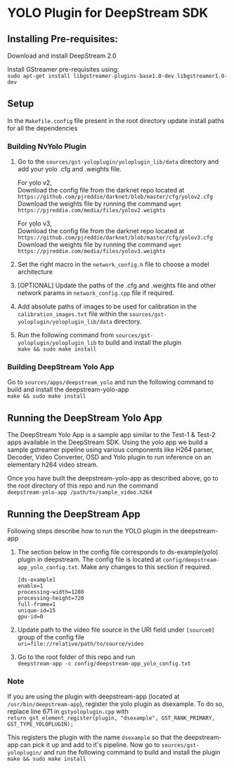 
# YOLO Plugin for DeepStream SDK #

## Installing Pre-requisites: ##

Download and install DeepStream 2.0

Install GStreamer pre-requisites using:     
   `sudo apt-get install libgstreamer-plugins-base1.0-dev libgstreamer1.0-dev`

## Setup ##

In the `Makefile.config` file present in the root directory update install paths for all the dependencies    

### Building NvYolo Plugin ###

1. Go to the `sources/gst-yoloplugin/yoloplugin_lib/data` directory and add your yolo .cfg and .weights file.
   
    For yolo v2,   
    Download the config file from the darknet repo located at `https://github.com/pjreddie/darknet/blob/master/cfg/yolov2.cfg`     
    Download the weights file by running the command `wget https://pjreddie.com/media/files/yolov2.weights`    

    For yolo v3,    
    Download the config file from the darknet repo located at `https://github.com/pjreddie/darknet/blob/master/cfg/yolov3.cfg`     
    Download the weights file by running the command `wget https://pjreddie.com/media/files/yolov3.weights`    

4. Set the right macro in the `network_config.h` file to choose a model architecture

5. [OPTIONAL] Update the paths of the .cfg and .weights file and other network params in `network_config.cpp` file if required.

7. Add absolute paths of images to be used for calibration in the `calibration_images.txt` file within the `sources/gst-yoloplugin/yoloplugin_lib/data` directory.

8. Run the following command from `sources/gst-yoloplugin/yoloplugin_lib` to build and install the plugin   
    `make && sudo make install` 

### Building DeepStream Yolo App ###

Go to `sources/apps/deepstream_yolo` and run the following command to build and install the deepstream-yolo-app   
    `make && sudo make install`

## Running the DeepStream Yolo App ##

The DeepStream Yolo App is a sample app similar to the Test-1 & Test-2 apps available in the DeepStream SDK. Using the yolo app we build a sample gstreamer pipeline using various components like H264 parser, Decoder, Video Converter, OSD and Yolo plugin to run inference on an elementary h264 video stream.

Once you have built the deepstream-yolo-app as described above, go to the root directory of this repo and run the command   
`deepstream-yolo-app /path/to/sample_video.h264`   

## Running the DeepStream App ##

Following steps describe how to run the YOLO plugin in the deepstream-app

1.  The section below in the config file corresponds to ds-example(yolo) plugin in deepstream.
    The config file is located at `config/deepstream-app_yolo_config.txt`. Make any changes
    to this section if required.

    ```
    [ds-example]
    enable=1
    processing-width=1280
    processing-height=720
    full-frame=1
    unique-id=15
    gpu-id=0
    ```

2.  Update path to the video file source in the URI field under `[source0]` group
    of the config file    
    `uri=file://relative/path/to/source/video`

3.  Go to the root folder of this repo and run     
    `deepstream-app -c config/deepstream-app_yolo_config.txt`

### Note ###

If you are using the plugin with deepstream-app (located at `/usr/bin/deepstream-app`), register the yolo plugin as dsexample. To do so, replace line 671 in `gstyoloplugin.cpp` with   
`return gst_element_register(plugin, "dsexample", GST_RANK_PRIMARY, GST_TYPE_YOLOPLUGIN);`

This registers the plugin with the name `dsexample` so that the deepstream-app can pick it up and add to it's pipeline. Now go to `sources/gst-yoloplugin/` and run the following command to build and install the plugin   
`make && sudo make install`